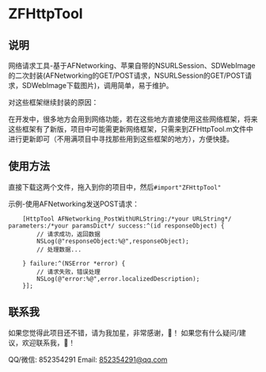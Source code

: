 # ZFHttpTool
## 说明
网络请求工具-基于AFNetworking、苹果自带的NSURLSession、SDWebImage的二次封装(AFNetworking的GET/POST请求，NSURLSession的GET/POST请求，SDWebImage下载图片)，调用简单，易于维护。

对这些框架继续封装的原因：

在开发中，很多地方会用到网络功能，若在这些地方直接使用这些网络框架，将来这些框架有了新版，项目中可能需更新网络框架，只需来到ZFHttpTool.m文件中进行更新即可（不用满项目中寻找那些用到这些框架的地方），方便快捷。

## 使用方法
直接下载这两个文件，拖入到你的项目中，然后`#import"ZFHttpTool"`

示例-使用AFNetworking发送POST请求：
```    
    [HttpTool AFNetworking_PostWithURLString:/*your URLString*/ parameters:/*your paramsDict*/ success:^(id responseObject) {
        // 请求成功，返回数据
        NSLog(@"responseObject:%@",responseObject);
        // 处理数据...
        
    } failure:^(NSError *error) {
        // 请求失败，错误处理
        NSLog(@"error:%@",error.localizedDescription);
    }];
```

## 联系我
如果您觉得此项目还不错，请为我加星，非常感谢，🙏！ 如果您有什么疑问/建议，欢迎联系我，🙏！

QQ/微信: 852354291    Email: 852354291@qq.com
